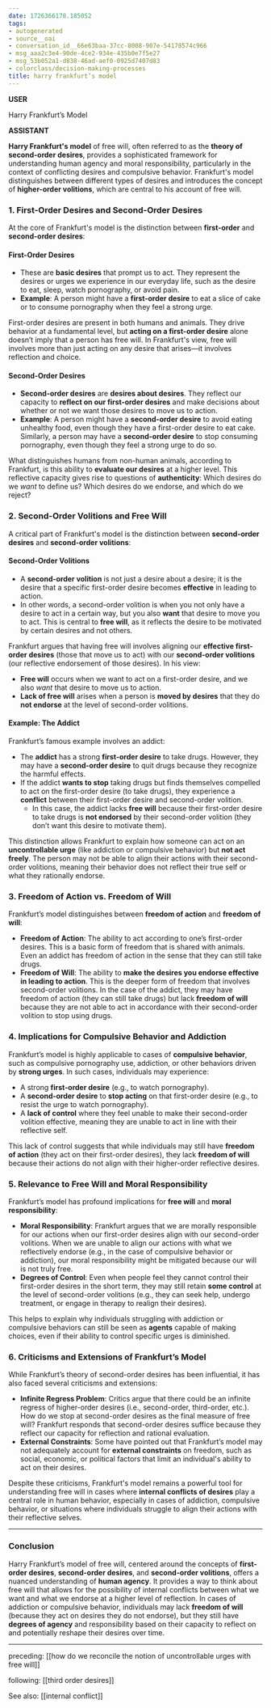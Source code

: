 ```yaml
---
date: 1726366178.185052
tags:
- autogenerated
- source__oai
- conversation_id__66e63baa-37cc-8008-907e-54178574c966
- msg_aaa2c3e4-90de-4ce2-934e-435b0e7f5e27
- msg_53b052a1-d838-46ad-aef0-0925d7407d83
- colorclass/decision-making-processes
title: harry frankfurt’s model
---
```


**USER**

Harry Frankfurt’s Model


**ASSISTANT**

**Harry Frankfurt's model** of free will, often referred to as the **theory of second-order desires**, provides a sophisticated framework for understanding human agency and moral responsibility, particularly in the context of conflicting desires and compulsive behavior. Frankfurt's model distinguishes between different types of desires and introduces the concept of **higher-order volitions**, which are central to his account of free will.

### 1. **First-Order Desires and Second-Order Desires**

At the core of Frankfurt's model is the distinction between **first-order** and **second-order desires**:

#### **First-Order Desires**
- These are **basic desires** that prompt us to act. They represent the desires or urges we experience in our everyday life, such as the desire to eat, sleep, watch pornography, or avoid pain. 
- **Example**: A person might have a **first-order desire** to eat a slice of cake or to consume pornography when they feel a strong urge.

First-order desires are present in both humans and animals. They drive behavior at a fundamental level, but **acting on a first-order desire** alone doesn’t imply that a person has free will. In Frankfurt's view, free will involves more than just acting on any desire that arises—it involves reflection and choice.

#### **Second-Order Desires**
- **Second-order desires** are **desires about desires**. They reflect our capacity to **reflect on our first-order desires** and make decisions about whether or not we want those desires to move us to action.
- **Example**: A person might have a **second-order desire** to avoid eating unhealthy food, even though they have a first-order desire to eat cake. Similarly, a person may have a **second-order desire** to stop consuming pornography, even though they feel a strong urge to do so.

What distinguishes humans from non-human animals, according to Frankfurt, is this ability to **evaluate our desires** at a higher level. This reflective capacity gives rise to questions of **authenticity**: Which desires do we *want* to define us? Which desires do we endorse, and which do we reject?

### 2. **Second-Order Volitions and Free Will**

A critical part of Frankfurt's model is the distinction between **second-order desires** and **second-order volitions**:

#### **Second-Order Volitions**
- A **second-order volition** is not just a desire about a desire; it is the desire that a specific first-order desire becomes **effective** in leading to action.
- In other words, a second-order volition is when you not only have a desire to act in a certain way, but you also **want** that desire to move you to act. This is central to **free will**, as it reflects the desire to be motivated by certain desires and not others.

Frankfurt argues that having free will involves aligning our **effective first-order desires** (those that move us to act) with our **second-order volitions** (our reflective endorsement of those desires). In his view:
- **Free will** occurs when we want to act on a first-order desire, and we also *want* that desire to move us to action.
- **Lack of free will** arises when a person is **moved by desires** that they do **not endorse** at the level of second-order volitions.

#### **Example**: The Addict
Frankfurt’s famous example involves an addict:
- The **addict** has a strong **first-order desire** to take drugs. However, they may have a **second-order desire** to quit drugs because they recognize the harmful effects.
- If the addict **wants to stop** taking drugs but finds themselves compelled to act on the first-order desire (to take drugs), they experience a **conflict** between their first-order desire and second-order volition.
  - In this case, the addict lacks **free will** because their first-order desire to take drugs is **not endorsed** by their second-order volition (they don’t want this desire to motivate them).

This distinction allows Frankfurt to explain how someone can act on an **uncontrollable urge** (like addiction or compulsive behavior) but **not act freely**. The person may not be able to align their actions with their second-order volitions, meaning their behavior does not reflect their true self or what they rationally endorse.

### 3. **Freedom of Action vs. Freedom of Will**

Frankfurt’s model distinguishes between **freedom of action** and **freedom of will**:

- **Freedom of Action**: The ability to act according to one’s first-order desires. This is a basic form of freedom that is shared with animals. Even an addict has freedom of action in the sense that they can still take drugs.
- **Freedom of Will**: The ability to **make the desires you endorse effective in leading to action**. This is the deeper form of freedom that involves second-order volitions. In the case of the addict, they may have freedom of action (they can still take drugs) but lack **freedom of will** because they are not able to act in accordance with their second-order volition to stop using drugs.

### 4. **Implications for Compulsive Behavior and Addiction**

Frankfurt’s model is highly applicable to cases of **compulsive behavior**, such as compulsive pornography use, addiction, or other behaviors driven by **strong urges**. In such cases, individuals may experience:
- A strong **first-order desire** (e.g., to watch pornography).
- A **second-order desire** to **stop acting** on that first-order desire (e.g., to resist the urge to watch pornography).
- A **lack of control** where they feel unable to make their second-order volition effective, meaning they are unable to act in line with their reflective self.

This lack of control suggests that while individuals may still have **freedom of action** (they act on their first-order desires), they lack **freedom of will** because their actions do not align with their higher-order reflective desires.

### 5. **Relevance to Free Will and Moral Responsibility**

Frankfurt’s model has profound implications for **free will** and **moral responsibility**:
- **Moral Responsibility**: Frankfurt argues that we are morally responsible for our actions when our first-order desires align with our second-order volitions. When we are unable to align our actions with what we reflectively endorse (e.g., in the case of compulsive behavior or addiction), our moral responsibility might be mitigated because our will is not truly free.
- **Degrees of Control**: Even when people feel they cannot control their first-order desires in the short term, they may still retain **some control** at the level of second-order volitions (e.g., they can seek help, undergo treatment, or engage in therapy to realign their desires).

This helps to explain why individuals struggling with addiction or compulsive behaviors can still be seen as **agents** capable of making choices, even if their ability to control specific urges is diminished.

### 6. **Criticisms and Extensions of Frankfurt’s Model**

While Frankfurt’s theory of second-order desires has been influential, it has also faced several criticisms and extensions:
- **Infinite Regress Problem**: Critics argue that there could be an infinite regress of higher-order desires (i.e., second-order, third-order, etc.). How do we stop at second-order desires as the final measure of free will? Frankfurt responds that second-order desires suffice because they reflect our capacity for reflection and rational evaluation.
- **External Constraints**: Some have pointed out that Frankfurt’s model may not adequately account for **external constraints** on freedom, such as social, economic, or political factors that limit an individual's ability to act on their desires.
  
Despite these criticisms, Frankfurt's model remains a powerful tool for understanding free will in cases where **internal conflicts of desires** play a central role in human behavior, especially in cases of addiction, compulsive behavior, or situations where individuals struggle to align their actions with their reflective selves.

---

### Conclusion

Harry Frankfurt’s model of free will, centered around the concepts of **first-order desires**, **second-order desires**, and **second-order volitions**, offers a nuanced understanding of **human agency**. It provides a way to think about free will that allows for the possibility of internal conflicts between what we want and what we endorse at a higher level of reflection. In cases of addiction or compulsive behavior, individuals may lack **freedom of will** (because they act on desires they do not endorse), but they still have **degrees of agency** and responsibility based on their capacity to reflect on and potentially reshape their desires over time.


---

preceding: [[how do we reconcile the notion of uncontrollable urges with free will]]  


following: [[third order desires]]

See also: [[internal conflict]]